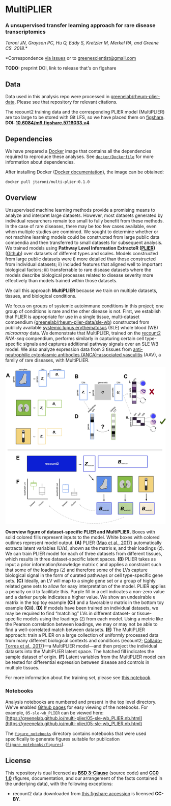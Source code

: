 # MultiPLIER

### A unsupervised transfer learning approach for rare disease transcriptomics

**Taroni JN, Grayson PC, Hu Q, Eddy S, Kretzler M, Merkel PA, and Greene CS*. 2018.**

*Correspondence [via issues](https://github.com/greenelab/multi-plier/issues) or to [greenescientist@gmail.com](mailto:greenescientist@gmail.com)

**TODO:** preprint DOI, link to release that's on figshare

## Data

Data used in this analysis repo were processed in [greenelab/rheum-plier-data](https://github.com/greenelab/). 
Please see that repository for relevant citations.

The recount2 training data and the corresponding PLIER model (MultiPLIER) are too large to be stored with Git LFS, so we have placed them on [figshare](https://figshare.com/). **DOI: [10.6084/m9.figshare.5716033.v4](https://doi.org/10.6084/m9.figshare.5716033.v4)**

## Dependencies

We have prepared a [Docker](https://www.docker.com) image that contains all the dependencies required to reproduce these analyses. See [`docker/Dockerfile`](https://github.com/greenelab/multi-plier/blob/eb30c25e236ae8590d275f9d351f804bd922ca0a/docker/Dockerfile) for more information about dependencies. 

After installing Docker ([Docker documentation](https://docs.docker.com)), the image can be obtained:

```
docker pull jtaroni/multi-plier:0.1.0
```

## Overview

Unsupervised machine learning methods provide a promising means to analyze and interpret large datasets. 
However, most datasets generated by individual researchers remain too small to fully benefit from these methods. 
In the case of rare diseases, there may be too few cases available, even when multiple studies are combined. 
We sought to determine whether or not machine learning models could be constructed from large public data compendia and then transferred to small datasets for subsequent analysis. 
We trained models using **Pathway Level Information ExtractoR ([PLIER](https://doi.org/10.1101/116061))** ([Github](https://github.com/wgmao/PLIER)) over datasets of different types and scales. 
Models constructed from large public datasets were 
i) more detailed than those constructed from individual datasets; 
ii) included features that aligned well to important biological factors; 
iii) transferrable to rare disease datasets where the models describe biological processes related to disease severity more effectively than models trained within those datasets. 

We call this approach **MultiPLIER** because we train on multiple datasets, tissues, and biological conditions.

We focus on groups of systemic autoimmune conditions in this project; one group of conditions is rare and the other disease is not. 
First, we establish that PLIER is appropriate for use in a single tissue, multi-dataset compendium ([greenelab/rheum-plier-data/sle-wb](https://github.com/greenelab/rheum-plier-data/tree/master/sle-wb)) constructed from publicly available [systemic lupus erythematosus](https://ghr.nlm.nih.gov/condition/systemic-lupus-erythematosus) (SLE) whole blood (WB) _microarray_ data. 
We demonstrate that MultiPLIER, trained on the [recount2](https://jhubiostatistics.shinyapps.io/recount/) _RNA-seq_ compendium, performs similarly in capturing certain cell type-specific signals and captures additional pathway signals over an SLE WB model.
We also analyze expression data from 3 tissues from [anti-neutrophilic cytoplasmic antibodies (ANCA)-associated vasculitis](https://rarediseases.info.nih.gov/diseases/13011/anca-associated-vasculitis) (AAV), a family of rare diseases, with MultiPLIER.

![](https://github.com/greenelab/multi-plier/blob/master/diagrams/overview_figure.png)

**Overview figure of dataset-specific PLIER and MultiPLIER.** Boxes with solid colored fills represent inputs to the model. White boxes with colored outlines represent model output. 
**(A)** PLIER ([Mao et al., 2017](https://doi.org/10.1101/116061)) automatically extracts latent variables (LVs), shown as the matrix `B`, and their loadings (`Z`). 
We can train PLIER model for each of three datasets from different tissues, which results in three dataset-specific latent spaces. 
**(B)** PLIER takes as input a prior information/knowledge matrix `C` and applies a constraint such that some of the loadings (`Z`) and therefore some of the LVs capture biological signal in the form of curated pathways or cell type-specific gene sets. 
**(C)** Ideally, an LV will map to a single gene set or a group of highly related gene sets to allow for easy interpretation of the model. 
PLIER applies a penalty on `U` to facilitate this. 
Purple fill in a cell indicates a non-zero value and a darker purple indicates a higher value. 
We show an undesirable `U` matrix in the top toy example **(Ci)** and a favorable `U` matrix in the bottom toy example **(Cii)**. **(D)** 
If models have been trained on individual datasets, we may be required to find “matching” LVs in different dataset- or tissue-specific models using the loadings (`Z`) from each model. 
Using a metric like the Pearson correlation between loadings, we may or may not be able to find a well-correlated match between datasets. 
**(E)** The MultiPLIER approach: train a PLIER on a large collection of uniformly processed data from many different biological contexts and conditions (recount2; [Collado-Torres et al., 2017](https://http//doi.org/10.1038/nbt.3838))—a MultiPLIER model—and then project the individual datasets into the MultiPLIER latent space. 
The hatched fill indicates the sample dataset of origin. 
**(F)** Latent variables from the MultiPLIER model can be tested for differential expression between disease and controls in multiple tissues.

For more information about the training set, please see [this notebook](https://greenelab.github.io/multi-plier/26-describe_recount2.nb.html).

### Notebooks

Analysis notebooks are numbered and present in the top level directory.
We've enabled [Github pages](https://pages.github.com/) for easy viewing of the notebooks. 
For example, `05-sle-wb_PLIER` can be viewed here: [https://greenelab.github.io/multi-plier/05-sle-wb_PLIER.nb.html](https://greenelab.github.io/multi-plier/05-sle-wb_PLIER.nb.html)

The [`figure_notebooks`](https://github.com/greenelab/multi-plier/tree/master/figure_notebooks) directory contains notebooks that were used specifically to generate figures suitable for publication ([`figure_notebooks/figures`](https://github.com/greenelab/multi-plier/tree/master/figure_notebooks/figures)).

## License 

This repository is dual licensed as **[BSD 3-Clause](https://github.com/greenelab/multi-plier/blob/master/LICENSE_BSD-3.md)** (source code) and **[CC0 1.0](https://github.com/greenelab/multi-plier/blob/master/LICENSE_CC0.md)** (figures, documentation, and our arrangement of the facts contained in the underlying data), with the following exceptions:

* recount2 data downloaded from [this figshare accession](https://doi.org/10.6084/m9.figshare.5716033.v4) is licensed **CC-BY**.
